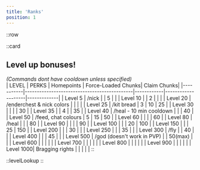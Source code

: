 ```yaml
---
title: 'Ranks'
position: 1
---
```

::row

::card
## Level up bonuses!
_(Commands dont have cooldown unless specified)_
<br>
| LEVEL     | PERKS                                       | Homepoints | Force-Loaded Chunks| Claim Chunks| 
|-----------|---------------------------------------------|------------|--------------------|-------------|
| Level 5   | /nick                                       |            | 5                  |             | 
| Level 10  |                                             | 2          |                    |             | 
| Level 20  | /enderchest & nick colors                   |            |                    |             | 
| Level 25  | /kit bread                                  | 3          | 10                 | 25          | 
| Level 30  |                                             |            |                    | 30          | 
| Level 35  |                                             | 4          |                    | 35          | 
| Level 40  | /heal - 10 min cooldown                     |            |                    | 40          | 
| Level 50  | /feed, chat colours                         | 5          | 15                 | 50          | 
| Level 60  |                                             |            |                    | 60          | 
| Level 80  | /heal                                       |            |                    | 80          | 
| Level 90  |                                             |            |                    | 90          | 
| Level 100 |                                             |            | 20                 | 100         | 
| Level 150 |                                             |            | 25                 | 150         | 
| Level 200 |                                             |            | 30                 |             | 
| Level 250 |                                             |            | 35                 |             | 
| Level 300 | /fly                                        |            | 40                 |             | 
| Level 400 |                                             |            | 45                 |             | 
| Level 500 | /god (doesn't work in PVP)                  |            | 50(max)            |             | 
| Level 600 |                                             |            |                    |             | 
| Level 700 |                                             |            |                    |             | 
| Level 800 |                                             |            |                    |             | 
| Level 900 |                                             |            |                    |             | 
| Level 1000| Bragging rights                             |            |                    |             | 
        |
::

::levelLookup
::